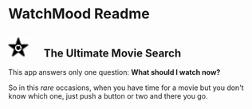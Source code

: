 # WatchMood Readme

## <img src="images/Movie_1.png" width="40"> &emsp; The Ultimate Movie Search


This app answers only one question: __What should I watch now?__


So in this _rare_ occasions, when you have time for a movie but you don't know which one, just push a button or two and there you go.
